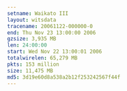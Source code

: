```yaml
---
setname: Waikato III
layout: witsdata
tracename: 20061122-000000-0
end: Thu Nov 23 13:00:00 2006
gzsize: 3,935 MB
len: 24:00:00
start: Wed Nov 22 13:00:01 2006
totalwirelen: 65,279 MB
pkts: 153 million
size: 11,475 MB
md5: 3d19e60d8a538a2b12f253242567f44f
---
```

